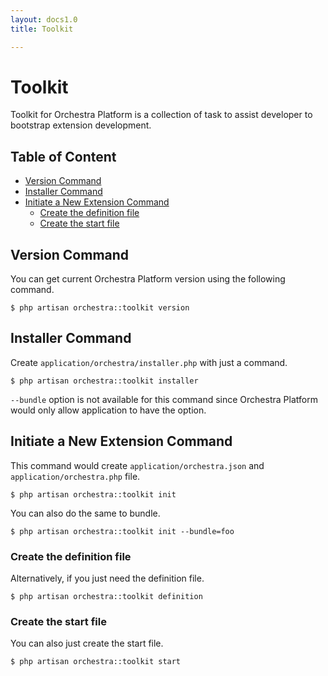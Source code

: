```yaml
---
layout: docs1.0
title: Toolkit

---
```


# Toolkit

Toolkit for Orchestra Platform is a collection of task to assist developer to bootstrap extension development. 

## Table of Content

* [Version Command](#version)
* [Installer Command](#installer)
* [Initiate a New Extension Command](#init)
	- [Create the definition file](#definition)
	- [Create the start file](#start)

<a name="version"></a>
## Version Command

You can get current Orchestra Platform version using the following command.

	$ php artisan orchestra::toolkit version

<a name="installer"></a>
## Installer Command

Create `application/orchestra/installer.php` with just a command.

	$ php artisan orchestra::toolkit installer

`--bundle` option is not available for this command since Orchestra Platform would only allow application to have the option.

<a name="init"></a>
## Initiate a New Extension Command

This command would create `application/orchestra.json` and `application/orchestra.php` file.

	$ php artisan orchestra::toolkit init
	
You can also do the same to bundle.

	$ php artisan orchestra::toolkit init --bundle=foo

<a name="definition"></a>
### Create the definition file

Alternatively, if you just need the definition file.

	$ php artisan orchestra::toolkit definition

<a name="start"></a>	
### Create the start file

You can also just create the start file.

	$ php artisan orchestra::toolkit start
	




